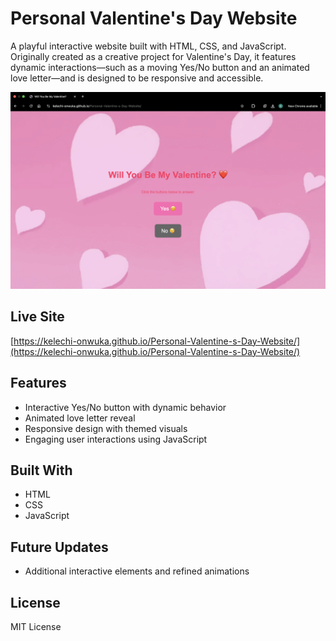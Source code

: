 # Personal Valentine's Day Website

A playful interactive website built with HTML, CSS, and JavaScript. Originally created as a creative project for Valentine's Day, it features dynamic interactions—such as a moving Yes/No button and an animated love letter—and is designed to be responsive and accessible.

![Valentine Website Screenshot](screenshot.png)

## Live Site
[https://kelechi-onwuka.github.io/Personal-Valentine-s-Day-Website/](https://kelechi-onwuka.github.io/Personal-Valentine-s-Day-Website/)

## Features
- Interactive Yes/No button with dynamic behavior
- Animated love letter reveal
- Responsive design with themed visuals
- Engaging user interactions using JavaScript

## Built With
- HTML
- CSS
- JavaScript

## Future Updates
- Additional interactive elements and refined animations

## License
MIT License

